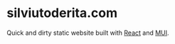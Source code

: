 # silviutoderita.com

Quick and dirty static website built with [React](https://react.dev/) and [MUI](https://mui.com/).